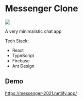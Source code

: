 # Messenger Clone

![](https://i.imgur.com/7Ak0KEW.jpg)

A very minimalistic chat app

Tech Stack:

- React
- TypeScript
- Firebase
- Ant Design

## Demo
https://messenger-2021.netlify.app/
